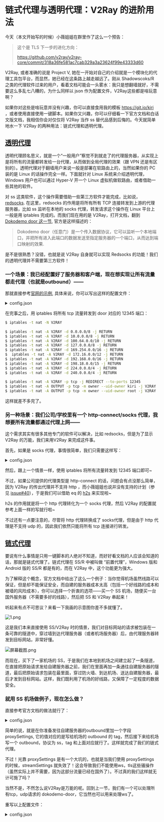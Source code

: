 链式代理与透明代理：V2Ray 的进阶用法
=====================

今天（本文开始写的时候）小薇姐姐在群里作了这么一个预告：

> 这个是 TLS 下一步的进化方向：
>
> https://github.com/v2ray/v2ray-core/commit/318a36fe581ac7cab329a3a23624f99e43333d60

V2Ray, 或者准确的说是 Project V, 她在一开始对自己的介绍就是一个模块化的代理工具包平台，而显然，她已经在这条路上越走越远了。刚从 Shadowscoks/R 之类的代理软件过来的用户，看着文档可能会一头雾水：我只是想翻墙就好，不需要这么多乱七八糟的，为什么同样以 json 作为配置文件，V2Ray这些都是啥玩意啊？

如果你对这些是啥玩意并没有兴趣，你可以直接食用我的模板 <https://git.io/kiri> ，或者使用直接使用一键脚本。如果你又兴趣，你可以仔细看一下官方文档和白话文版文档，我相信你会对仅仅将 V2Ray 当作 ss 替代品感到后悔的。今天就简单地水一下 V2Ray 的两种用法：链式代理和透明代理。

<span id="1">[透明代理](#1)</span>
---------

透明代理顾名思义，就是一个“一般用户”察觉不到就走了的代理服务器，从实现上是将所有的流量都转发给一台代理，从而做到全局代理的效果（跟 VPN 还是有区别的）。透明代理对于翻墙用户来说一般是部署在软路由上的，当然如果你的 PC 装的是 Linux 的话操作完全一样。下面就针对 Linux 系统来介绍透明代理， Windows 用户也可以通过 Hyper-V 开一个 Linux 虚拟机做软路由，或者借助一些其他的软件。

对 ss 这类软件，这个操作需要借助一些第三方软件才能完成，比如说，[redsocks](https://github.com/darkk/redsocks). 在这里，redsocks 的作用是将所有所有 TCP 连接转发到上游的代理服务器，比如 ss 监听在本地的 socks 代理，转发请求这个操作在 Linux 平台上一般是用 iptables 完成的。而我们现在用的是 V2Ray，打开文档，翻到[Dokodemo door 这一节](https://v2ray.com/chapter_02/protocols/dokodemo.html), 官方是这样描述的：

> Dokodemo door（任意门）是一个传入数据协议，它可以监听一个本地端口，并把所有进入此端口的数据发送至指定服务器的一个端口，从而达到端口映射的效果.

是不是很熟悉？没错，也就是说 V2Ray 自身就可以实现 Redsocks 的功能！我们的透明代理并不需要第三方软件！

### 一个场景：我已经配置好了服务器和客户端，现在想实现让所有流量都走代理（也就是outbound）——

那就直接参考[官网的示例](https://v2ray.com/chapter_02/protocols/dokodemo.html), 具体来说，你可以写出这样的配置文件：

<details markdown="1"><summary>config.json</summary>
```json
    {
     "inbound": {...},
     "outbound": {...},
     "inboundDetour": [
         {
             "domainOverride": ["tls","http"],
             "port": 12345,
             "protocol": "dokodemo-door",
             "settings": {
                 "network": "tcp,udp",
                 "followRedirect": true
             },
             "tag":"door"
         },
         ...
     ],
     "outboundDetour": [...],
     "routing": {
        "strategy": "rules",
        "settings": {
          // 添加下面这条规则
          "rules": [{
            "type": "field",
            "inboundTag": ["door"],
            "outboundTag": "你想传出的tag"
          }],
    	}
    }
```
  </details>

在完事之后，用 iptables 将所有 tcp 流量转发到 door 对应的 12345 端口：



```bash
$ iptables -t nat -N V2RAY
  
$ iptables -t nat -A V2RAY -d 0.0.0.0/8 -j RETURN
$ iptables -t nat -A V2RAY -d 10.0.0.0/8 -j RETURN
$ iptables -t nat -A V2RAY -d 100.64.0.0/10 -j RETURN
$ iptables -t nat -A V2RAY -d 127.0.0.0/8 -j RETURN
$ iptables -t nat -A V2RAY -d 169.254.0.0/16 -j RETURN
$  iptables -t nat -A V2RAY -d 172.16.0.0/12 -j RETURN
$ iptables -t nat -A V2RAY -d 192.168.0.0/16 -j RETURN
$ iptables -t nat -A V2RAY -d 198.18.0.0/15 -j RETURN
$ iptables -t nat -A V2RAY -d 224.0.0.0/4 -j RETURN
$ iptables -t nat -A V2RAY -d 240.0.0.0/4 -j RETURN
 
$ iptables -t nat -A V2RAY -p tcp -j REDIRECT --to-ports 12345
$ iptables -t nat -A OUTPUT -p tcp -m owner --uid-owner kiri -j V2RAY
$ iptables -t nat -A OUTPUT -p tcp -m owner --uid-owner root -j V2RAY

```

这样就差不多完了。



### 另一种场景：我们公司/学校里有一个 http-connect/socks 代理，我想要所有流量都通过代理上网——

这个需求其实有很多其他专门的软件可以解决，比如 redsocks，但是为了显示 V2Ray 的万能，我们来用V2Ray 来完成这件事。

首先，如果是 socks 代理，事情很简单，我们只需要这样写：

<details markdown="1"><summary>config.json</summary>

```json
	{
    "inbound":{
         "domainOverride": ["tls","http"],
         "port": 12345,
         "protocol": "dokodemo-door",
         "settings": {
             "network": "tcp",
             "followRedirect": true
         }
     },
     "outbound": {
            "protocol": "socks",
            "settings": {
                "servers": [
                    {
                        "address": "127.0.0.1",	//这是上游socks代理的ip
                        "port": 3378	//这是上游socks代理的端口
                    }
                ]
            }
        }
	}
```
</details>

然后，跟上一个情景一样，使用 iptables 将所有流量转发到 12345 端口即可~

不过，如果公司提供的代理类型是 http-connect 的话，问题会有点没那么简单，因为 V2Ray 的传出代理并不支持 http ，而小薇姐姐也说并没有支持的计划（参见 [issue#40](https://github.com/v2ray/Planning/issues/40)），于是我们可以借助 eq 的 [h2s](https://github.com/Equim-chan/h2s/) 来实现啦~

h2s 的作用就是将一个 http 代理转化为一个 socks 代理，然后 V2Ray 的配置就参考上面一样的写就行啦~

不过还有一点要注意的，尽管将 http 代理转换成了 socks代理，但是由于 http 代理是不支持 udp 的，因此我们依然只能将所有 tcp 连接进行转发。

<span id="2">[链式代理](#2)</span>
-----------------------

要说有什么事情是只用一键脚本的人绝对不知道，而好好看文档的人应该会知道的话，那就是链式代理了。链式代理在 SS/R 中被叫做 “前置代理”，Windows 版和 Android 版的 SS/R 都是有的，而在 V2Ray 中，这个功能更为强大。

为了解释这个概念，官方文档中给出了这么一个例子：当你觉得机场虽然线路可以保证，但是却不能保证安全，而自建的服务器成本太高（包括一个好线路的成本和被墙的风险成本），你可以选择一个折衷的选项——买一个 SS 机场，随便买一台国外服务器（不需要多好的线路），然后把 SS 和 V2Ray 串起来！

听起来有点不可思议？来看一下我画的示意图你差不多就懂了。

![1.png](https://i.yusa.me/wdIQ13rrNwgr.png)

这是我们本来直接使用 SS/V2Ray 时的情景，我们对目标网站的请求被包装在一条可靠的隧道中，穿过墙到达代理服务器（或者机场服务器）后，由代理服务器转发到目标网站，非常好懂。

![屏幕截图.png](https://i.yusa.me/47f8L0RKW0oN.png)

而现在，买下了一家机场的 SS，于是我们在本地到机场之间建立起了一条隧道，在直接把原始请求发给自建服务器之前，我们在里面再加一条通往自建服务器的隧道，最后把原始请求包装在最里面，穿过防火墙、到达机场、送达自建服务器，最后才发到目标网站。这样，我们既利用了机场的好线路，又保障了一定程度的数据安全。

### 就用 SS 机场做例子，现在怎么做？

直接参考官方文档的做法就行了：

<details markdown="1"><summary>config.json</summary>
```json
{
  "inbound": {
    "port": 8080,
    "protocol": "socks",
    "settings": {
      "auth": "noauth",
      "timeout": 0
    },
  },
  "outbound": {
    "protocol": "vmess",
    "settings": { // settings 的根据实际情况修改
      "vnext": [
        {
          "address": "1.2.3.4",
          "port": 8888,
          "users": [
            {
              "alterId": 64,
              "id": "b12614c5-5ca4-4eba-a215-c61d642116ce"
            }
          ]
        }
      ]
    },
    "proxySettings": {
        "tag": "transit"  // 这里的 tag 必须跟作为中转 VPS 的 tag 一致，这里设定的是 "transit"
      }
  },
  "outboundDetour": [
    {
      "protocol": "shadowsocks",
      "settings": {
        "servers": [
          {
            "address": "2.2.2.2",
            "method": "aes-256-cfb",
            "ota": false,
            "password": "password",
            "port": 1024
          }
        ]
      },
      "tag": "transit"
    }
  ]
}
```
</details>

简单的说，就是在你准备发往自建服务器的outbound里加一个字段 <span class="red">proxySettings</span>, 它的值对应的是写给机场的 outbound 的 tag，然后接下来给机场写一个 outbound，协议为 ss，tag 和上面对应就行了。这样就完成了我们的链式代理。

不过！光靠 proxySettings 是有一个大坑的，也就是当我们使用 proxySettings 的时候，streamSettings 就失效了！这会导致我们不能使用ws，tls这些骚操作（虽然实际上并不需要，因为这部分流量已经在国外了）。不过真的我们这样就无计可施了吗？

当然不是，不然怎么说V2Ray是万能的呢。回到上一节，我们有一个可以处理所有tcp，udp请求的 dokodemo-door，它当然也可以用来处理ws了。

重写以上配置文件：

<details markdown="1"><summary>config.json</summary>
```json
{
  "inbound": {
    "port": 8080,
    "protocol": "socks",
    "settings": {
      "auth": "noauth",
      "timeout": 0
    },
  },
  "outbound": {
    "protocol": "vmess",
    "settings": {
      "vnext": [{
        "address": "127.0.0.1", // 注意这里
        "port": 50001,          // 注意这里。端口可自定义，与下方任意门的相同即可
        "users": [{
          // 此处与原先的配置相同
          // ...
        }]
      }]
    },
    "streamSettings": {
      "network": "ws",
      "security": "tls",
      "wsSettings": {
        // path 等设置与原先的相同
        // ...
        "headers": {
          "Host": "你的主机名(一般是域名)" // 请务必正确地配置这段，否则 WS 握手会失败
        }
      },
      "tlsSettings": {
        // ...
        "serverName": "你的主机名(一般是域名)", // 请务必正确地配置这段，否则 TLS 握手会失败。一般的，它与上述的 Host 相同
      }
    }
  },

  // 新加入的任意门 inbound，用于内部桥接
  "inboundDetour": [{
    "listen": "127.0.0.1",
    "port": 50001, // 与上面的 VMess 的 port 相同即可
    "protocol": "dokodemo-door",
    "settings": {
      "network": "tcp", 
      "address": "在此填上原本应该填在 VMess 的 address 里的内容", // 注意这里，一般来说就是你的 v2ray 服务端地址
      "port": 443 // 在此填上原本应该填在 VMess 的 port 里的内容。同上
    },
    "tag": "bridge" // tag 是必须要有的，否则无法进行路由
  }],
  "outboundDetour": [
    {
      "protocol": "shadowsocks",
      "settings": {
        "servers": [
          {
            "address": "2.2.2.2",
            "method": "aes-256-cfb",
            "ota": false,
            "password": "password",
            "port": 1024
          }
        ]
      },
      "tag": "transit"
    }
  ]
  ……
  "routing": {
    "strategy": "rules",
    "settings": {
      // 添加下面这条规则
      "rules": [{
        "type": "field",
        "inboundTag": ["bridge"],
        "outboundTag": "transit"
      }],
      // 其余部分不变
      // ...
    }
  }
}
```
</details>

具体的原理就不说了，自己看看配置理解一下吧。

###  回到上面公司的话题，如果我没有 Linux 环境也没有路由器也不想做软路由，除了透明代理以外我还有什么选择吗？

有的！让我们想一下这个逻辑，我们刚刚是将机场提供给我们的 Shadowsocks 代理做成了链式代理，在 SS 的隧道里面藏进了一个 V2Ray，那么现在公司提供给了我们一个 socks 代理，道理难道不是一样的嘛？

没错，就是一样的。我们只需要将上面配置的 OutboundDetour 中的 shadowsocks 协议改为 socks 协议就可以了。公司提供的是 http 代理的话，就用 h2s 将http代理转换为 socks 代理就可以了。

这些配置我就不给模板了，因为视具体情况而言配置会差别比较大，再说在本文开头我也是建议你们去看一下官方文档来着的~

那我们就下次再见啦~

参考资料：

* [官方文档](https://v2ray.com/)
* [白话文文档](https://toutyrater.github.io/)
* [eq 的 h2s 和它的 issue](https://github.com/Equim-chan/h2s/issues/1)


